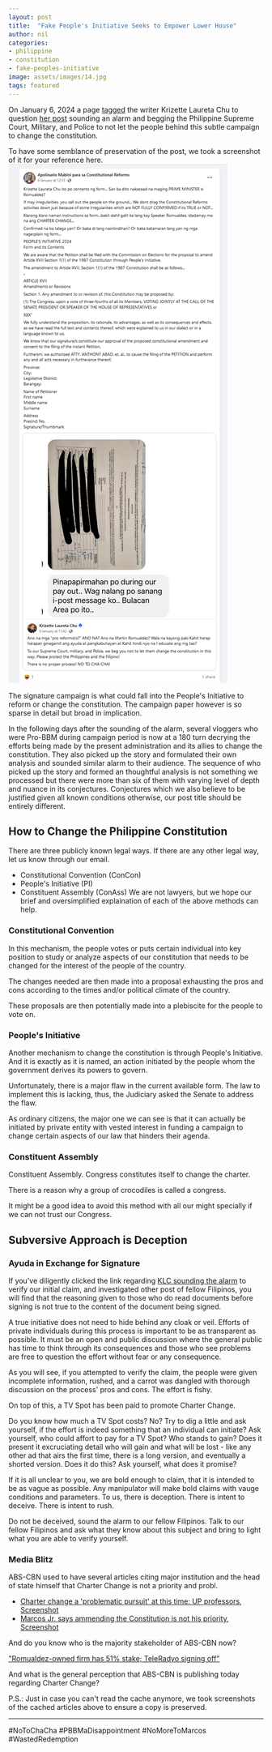 ```yaml
---
layout: post
title:  "Fake People's Initiative Seeks to Empower Lower House"
author: nil
categories:
- philippine
- constitution
- fake-peoples-initiative
image: assets/images/14.jpg
tags: featured
---
```

On January 6, 2024 a page [tagged](https://www.facebook.com/permalink.php?story_fbid=pfbid028S7weB7fb3UokiPdNMt3DJoyzZUr1GPCDDqYo3R9zFPDQfKm6pKU4idy6tn6MVQKl&id=100090068640824) the writer Krizette Laureta Chu to question [her post][klc-sounds-alarm] sounding an alarm and begging the Philippine Supreme Court, Military, and Police to not let the people behind this subtle campaign to change the constitution. 

To have some semblance of preservation of the post, we took a screenshot of it for your reference here. ![Screenshot](/assets/images/so-it-begins/Screenshot_2024-01-12_at_15-21-17.png)

The signature campaign is what could fall into the People's Initiative to reform or change the constitution. The campaign paper however is so sparse in detail but broad in implication.

In the following days after the sounding of the alarm, several vloggers who were Pro-BBM during campaign period is now at a 180 turn decrying the efforts being made by the present administration and its allies to change the constitution. They also picked up the story and formulated their own analysis and sounded similar alarm to their audience. The sequence of who picked up the story and formed an thoughtful analysis is not something we processed but there were more than six of them with varying level of depth and nuance in its conjectures. Conjectures which we also believe to be justified given all known conditions otherwise, our post title should be entirely different.

## How to Change the Philippine Constitution

There are three publicly known legal ways. If there are any other legal way, let us know through our email.

* Constitutional Convention (ConCon)
* People's Initiative (PI)
* Constituent Assembly (ConAss)
We are not lawyers, but we hope our brief and oversimplified explaination of each of the above methods can help.

### Constitutional Convention

In this mechanism, the people votes or puts certain individual into key position to study or analyze aspects of our constitution that needs to be changed for the interest of the people of the country.

The changes needed are then made into a proposal exhausting the pros and cons according to the times and/or political climate of the country.

These proposals are then potentially made into a plebiscite for the people to vote on.

### People's Initiative

Another mechanism to change the constitution is through People's Initiative. And it is exactly as it is named, an action initiated by the people whom the government derives its powers to govern.

Unfortunately, there is a major flaw in the current available form. The law to implement this is lacking, thus, the Judiciary asked the Senate to address the flaw.

As ordinary citizens, the major one we can see is that it can actually be initiated by private entity with vested interest in funding a campaign to change certain aspects of our law that hinders their agenda.

### Constituent Assembly

Constituent Assembly. Congress constitutes itself to change the charter.

There is a reason why a group of crocodiles is called a congress.

It might be a good idea to avoid this method with all our might specially if we can not trust our Congress.

## Subversive Approach is Deception

### Ayuda in Exchange for Signature

If you've diligently clicked the link regarding [KLC sounding the alarm][klc-sounds-alarm] to verify our initial claim, and investigated other post of fellow Filipinos, you will find that the reasoning given to those who do read documents before signing is not true to the content of the document being signed. 

A true initiative does not need to hide behind any cloak or veil. Efforts of private individuals during this process is important to be as transparent as possible. It must be an open and public discussion where the general public has time to think through its consequences and those who see problems are free to question the effort without fear or any consequence.

As you will see, if you attempted to verify the claim, the people were given incomplete information, rushed, and a carrot was dangled with thorough discussion on the process' pros and cons. The effort is fishy.

On top of this, a TV Spot has been paid to promote Charter Change.

Do you know how much a TV Spot costs? No? Try to dig a little and ask yourself, if the effort is indeed something that an individual can initiate? Ask yourself, who could affort to pay for a TV Spot? Who stands to gain? Does it present it excruciating detail who will gain and what will be lost - like any other ad that airs the first time, there is a long version, and eventually a shorted version. Does it do this? Ask yourself, what does it promise?

If it is all unclear to you, we are bold enough to claim, that it is intended to be as vague as possible. Any manipulator will make bold claims with vauge conditions and parameters. To us, there is deception. There is intent to deceive. There is intent to rush.

Do not be deceived, sound the alarm to our fellow Filipinos. Talk to our fellow Filipinos and ask what they know about this subject and bring to light what you are able to verify yourself.

### Media Blitz

ABS-CBN used to have several articles citing major institution and the head of state himself that Charter Change is not a priority and probl.

* [Charter change a 'problematic pursuit' at this time: UP professors][up-prof-chacha-problematic], [Screenshot][up-prof-chacha-problematic-ss]
* [Marcos Jr. says ammending the Constitution is not his priority][bbm-chacha-not-prio], [Screenshot][bbm-chacha-not-prio-ss]

And do you know who is the majority stakeholder of ABS-CBN now?

["Romualdez-owned firm has 51% stake; TeleRadyo signing off"][abs-cbn-stakeholder]

And what is the general perception that ABS-CBN is publishing today regarding Charter Change?

P.S.: Just in case you can't read the cache anymore, we took screenshots of the cached articles above to ensure a copy is preserved.

---

#NoToChaCha #PBBMaDisappointment #NoMoreToMarcos #WastedRedemption

[klc-sounds-alarm]: https://www.facebook.com/krizette.chu/posts/pfbid02BQLvtYh9nTi7VECjb3Fgm7wdT8yoHXcK2CuURPfETSRZSrmfvTMkwb9c54FtGxgbl
[bbm-chacha-not-prio]: https://webcache.googleusercontent.com/search?q=cache:0ucDACO41KEJ:https://news.abs-cbn.com/news/02/13/23/marcos-jr-says-charter-change-is-not-his-priority&hl=en&gl=ph
[up-prof-chacha-problematic]: https://webcache.googleusercontent.com/search?q=cache:adgCgtA-eyEJ:https://news.abs-cbn.com/spotlight/01/26/23/charter-change-problematic-at-this-time-up-professors&hl=en&gl=ph
[abs-cbn-stakeholder]: https://www.philstar.com/headlines/2023/05/24/2268631/abs-cbn-strikes-deal-prime-media
[bbm-chacha-not-prio-ss]: /assets/images/fake-pi/Screenshot_2024-01-13_at_00-28-02_chacha_problematic.png
[up-prof-chacha-problematic-ss]: /assets/images/fake-pi/Screenshot_2024-01-13_at_00-15-37-chacha-not-priority.png
